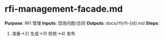# rfi-management-facade.md

**Purpose**: RFI 管理
**Inputs**: 现场问题/合同
**Outputs**: docs/rfi/rfi-{id}.md
**Steps**:

1. 准备→2) 生成→3) 校核→4) 发布
